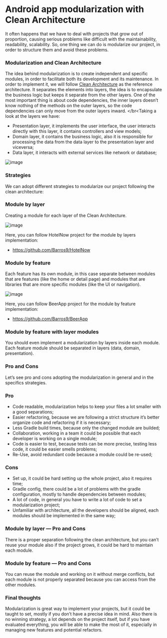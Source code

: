 # Android app modularization with Clean Architecture

It often happens that we have to deal with projects that grow out of proportion, causing serious problems like difficult with the maintainability, readability, scalability. So, one thing we can do is modularize our project, in order to structure them and avoid these problems.</br>

### Modularization and Clean Architecture

The idea behind modularization is to create independent and specific modules, in order to facilitate both its development and its maintenance. In order to implement it, we will follow [Clean Architecture](https://blog.cleancoder.com/uncle-bob/2012/08/13/the-clean-architecture.html) as the reference architecture. 
It separates the elements into layers, the idea is to encapsulate the business logic but keeps it separate from the other layers.
One of the most important thing is about code dependencies, the inner layers doesn’t know nothing of the methods on the outer layers, so the code dependencies can only move from the outer layers inward.
</br<Taking a look at the layers we have:

- Presentation layer, it implements the user interface, the user interacts directly with this layer, it contains controllers and view models;
- Domain layer, it contains the business logic, also it is responsible for processing the data from the data layer to the presentation layer and viceversa;
- Data layer, it interacts with external services like network or database;
            

![image](https://user-images.githubusercontent.com/100533325/219096194-c1f02671-5167-4607-b434-8bd1e687096c.png)

### Strategies

We can adopt different strategies to modularize our project following the clean architecture:
            
### Module by layer

Creating a module for each layer of the Clean Architecture.
            
![image](https://user-images.githubusercontent.com/100533325/219096502-b94e99d2-e110-4fa2-a674-35ae3ac7e581.png)

Here, you can follow HotelNow project for the module by layers implementation:
            
- https://github.com/Barros9/HotelNow
            
### Module by feature
            
Each feature has its own module, in this case separate between modules that are features (like the home or detail page) and modules that are libraries that are more specific modules (like the UI or navigation).
            
![image](https://user-images.githubusercontent.com/100533325/219096932-b1c64f8e-1acf-489b-bcf5-3f819543275a.png)

            
Here, you can follow BeerApp project for the module by feature implementation:

- https://github.com/Barros9/BeerApp
            
### Module by feature with layer modules
            
You should even implement a modularization by layers inside each module. Each feature module should be separated in layers (data, domain, presentation).
            
            
### Pro and Cons
            
Let’s see pro and cons adopting the modularization in general and in the specifics strategies.
            
### Pro
            
- Code readable, modularization helps to keep your files a lot smaller with a good separations;
- Easier refactoring, because we are following a strict structure it’s better organize code and refactoring if it is necessary;
- Less Gradle build times, because only the changed module are builded;
- Collaboration, working in a team it could be possible that each developer is working on a single module;        
- Code is easier to test, because tests can be more precise, testing less code, it could be easier smells problems;
- Re-Use, avoid redundant code because a module could be re-used;
            
### Cons
            
- Set up, it could be hard setting up the whole project, also it requires time;
- Gradle config, there could be a lot of problems with the gradle configuration, mostly to handle dependencies between modules;
- A lot of code, in general you have to write a lot of code to set a modularization project;
- Unfamiliar with architecture, all the developers should be aligned, each modules should be implemented in the same way;
            
### Module by layer — Pro and Cons
There is a proper separation following the clean architecture, but you can’t reuse your module also if the project grows, it could be hard to maintain each module.
            
### Module by feature — Pro and Cons
You can reuse the module and working on it without merge conflicts, but each module is not properly separated because you can access from the other modules.
            
### Final thoughts
Modularization is great way to implement your projects, but it could be taught to set, mostly if you don’t have a precise idea in mind. Also there is no winning strategy, a lot depends on the project itself, but if you have evaluated everything, you will be able to make the most of it, especially in managing new features and potential refactors.            
